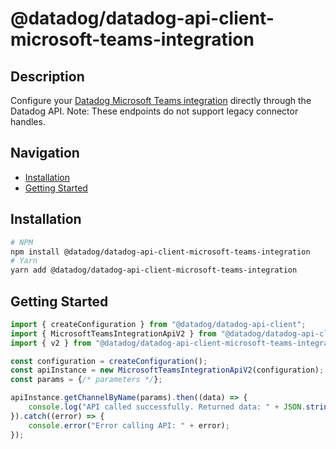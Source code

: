 # @datadog/datadog-api-client-microsoft-teams-integration

## Description

Configure your [Datadog Microsoft Teams integration](https://docs.datadoghq.com/integrations/microsoft_teams/)
directly through the Datadog API. Note: These endpoints do not support legacy connector handles.

## Navigation

- [Installation](#installation)
- [Getting Started](#getting-started)

## Installation

```sh
# NPM
npm install @datadog/datadog-api-client-microsoft-teams-integration
# Yarn
yarn add @datadog/datadog-api-client-microsoft-teams-integration
```

## Getting Started
```ts
import { createConfiguration } from "@datadog/datadog-api-client";
import { MicrosoftTeamsIntegrationApiV2 } from "@datadog/datadog-api-client-microsoft-teams-integration";
import { v2 } from "@datadog/datadog-api-client-microsoft-teams-integration";

const configuration = createConfiguration();
const apiInstance = new MicrosoftTeamsIntegrationApiV2(configuration);
const params = {/* parameters */};

apiInstance.getChannelByName(params).then((data) => {
    console.log("API called successfully. Returned data: " + JSON.stringify(data));
}).catch((error) => {
    console.error("Error calling API: " + error);
});
```